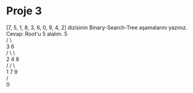 # Proje 3

[7, 5, 1, 8, 3, 6, 0, 9, 4, 2] dizisinin Binary-Search-Tree aşamalarını yazınız.
Cevap:
Root'u 5 alalım.
                    5 <br>
                   / \ <br>
                  3   6 <br>
                /   \   \ <br>
               2     4   8 <br>
              /         /  \ <br>
             1         7    9 <br>
            /<br>
           0<br>
